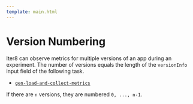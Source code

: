```yaml
---
template: main.html
---
```


# Version Numbering

Iter8 can observe metrics for multiple versions of an app during an experiment. The number of versions equals the length of the `versionInfo` input field of the following task.

* [`gen-load-and-collect-metrics`](../tasks/collect.md)

If there are `n` versions, they are numbered `0, ..., n-1`.